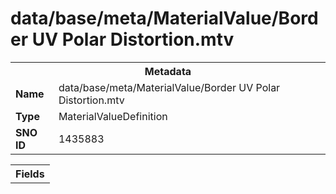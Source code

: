 <h1>data/base/meta/MaterialValue/Border UV Polar Distortion.mtv</h1><table><tr><th colspan="100%">Metadata</th></tr><tr><td><b>Name</b></td><td>data/base/meta/MaterialValue/Border UV Polar Distortion.mtv</td></tr><tr><td><b>Type</b></td><td>MaterialValueDefinition</td></tr><tr><td><b>SNO ID</b></td><td>1435883</td></tr></table>

<table><tr><th colspan="100%">Fields</th></tr></table>

